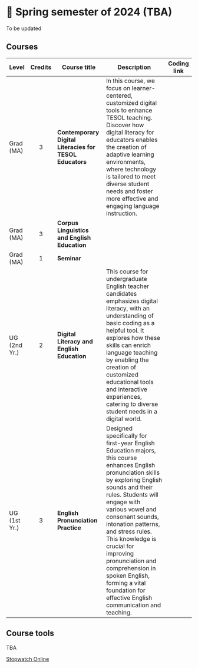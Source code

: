 # 🌱 Spring semester of 2024 (TBA)
To be updated
## Courses

|Level|Credits|Course title|Description|Coding link|
|---|:---:|---|---|---|
|Grad (MA)|3|**Contemporary Digital Literacies for TESOL Educators** |In this course, we focus on learner-centered, customized digital tools to enhance TESOL teaching. Discover how digital literacy for educators enables the creation of adaptive learning environments, where technology is tailored to meet diverse student needs and foster more effective and engaging language instruction.||
|Grad (MA)|3|**Corpus Linguistics and English Education** |||
|Grad (MA)|1|**Seminar**|||
|UG (2nd Yr.)|2|**Digital Literacy and English Education**|This course for undergraduate English teacher candidates emphasizes digital literacy, with an understanding of basic coding as a helpful tool. It explores how these skills can enrich language teaching by enabling the creation of customized educational tools and interactive experiences, catering to diverse student needs in a digital world.||
|UG (1st Yr.)|3|**English Pronunciation Practice**|Designed specifically for first-year English Education majors, this course enhances English pronunciation skills by exploring English sounds and their rules. Students will engage with various vowel and consonant sounds, intonation patterns, and stress rules. This knowledge is crucial for improving pronunciation and comprehension in spoken English, forming a vital foundation for effective English communication and teaching.||

## Course tools 
TBA

[Stopwatch Online](https://time-stuff.com/embed.html)
